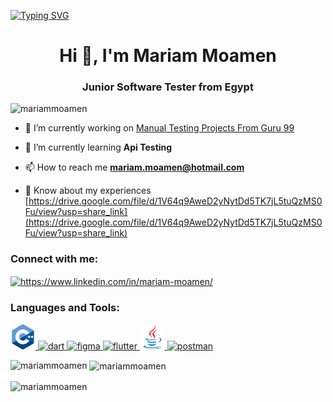 <a href="https://git.io/typing-svg"><img src="https://readme-typing-svg.herokuapp.com?font=Fira+Code&weight=600&size=37&pause=1000&random=false&width=435&lines=Welcome+to+my+github+profile" alt="Typing SVG" /></a>
<h1 align="center">Hi 👋, I'm Mariam Moamen</h1>
<h3 align="center">Junior Software Tester from Egypt</h3>

<p align="left"> <img src="https://komarev.com/ghpvc/?username=mariammoamen&label=Profile%20views&color=0e75b6&style=flat" alt="mariammoamen" /> </p>

- 🔭 I’m currently working on [Manual Testing Projects From Guru 99](https://docs.google.com/spreadsheets/d/1i4Se3b57xdYxy9L7gJSacTL2XF3RkgWTUb-G7DTBgbI/edit?usp=sharing)

- 🌱 I’m currently learning **Api Testing**

- 📫 How to reach me **mariam.moamen@hotmail.com**

- 📄 Know about my experiences [https://drive.google.com/file/d/1V64q9AweD2yNytDd5TK7jL5tuQzMS0Fu/view?usp=share_link](https://drive.google.com/file/d/1V64q9AweD2yNytDd5TK7jL5tuQzMS0Fu/view?usp=share_link)

<h3 align="left">Connect with me:</h3>
<p align="left">
<a href="https://linkedin.com/in/https://www.linkedin.com/in/mariam-moamen/" target="blank"><img align="center" src="https://raw.githubusercontent.com/rahuldkjain/github-profile-readme-generator/master/src/images/icons/Social/linked-in-alt.svg" alt="https://www.linkedin.com/in/mariam-moamen/" height="30" width="40" /></a>
</p>

<h3 align="left">Languages and Tools:</h3>
<p align="left"> <a href="https://www.w3schools.com/cpp/" target="_blank" rel="noreferrer"> <img src="https://raw.githubusercontent.com/devicons/devicon/master/icons/cplusplus/cplusplus-original.svg" alt="cplusplus" width="40" height="40"/> </a> <a href="https://dart.dev" target="_blank" rel="noreferrer"> <img src="https://www.vectorlogo.zone/logos/dartlang/dartlang-icon.svg" alt="dart" width="40" height="40"/> </a> <a href="https://www.figma.com/" target="_blank" rel="noreferrer"> <img src="https://www.vectorlogo.zone/logos/figma/figma-icon.svg" alt="figma" width="40" height="40"/> </a> <a href="https://flutter.dev" target="_blank" rel="noreferrer"> <img src="https://www.vectorlogo.zone/logos/flutterio/flutterio-icon.svg" alt="flutter" width="40" height="40"/> </a> <a href="https://www.java.com" target="_blank" rel="noreferrer"> <img src="https://raw.githubusercontent.com/devicons/devicon/master/icons/java/java-original.svg" alt="java" width="40" height="40"/> </a> <a href="https://postman.com" target="_blank" rel="noreferrer"> <img src="https://www.vectorlogo.zone/logos/getpostman/getpostman-icon.svg" alt="postman" width="40" height="40"/> </a> </p>

<p><img align="left" src="https://github-readme-stats.vercel.app/api/top-langs?username=mariammoamen&show_icons=true&locale=en&layout=compact" alt="mariammoamen" /></p>

<p>&nbsp;<img align="center" src="https://github-readme-stats.vercel.app/api?username=mariammoamen&show_icons=true&locale=en" alt="mariammoamen" /></p>

<p><img align="center" src="https://github-readme-streak-stats.herokuapp.com/?user=mariammoamen&" alt="mariammoamen" /></p>




